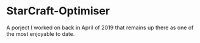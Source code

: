 # StarCraft-Optimiser
A porject I worked on back in April of 2019 that remains up there as one of the most enjoyable to date.
